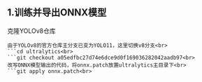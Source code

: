 ## 1.训练并导出ONNX模型  
克隆YOLOv8仓库  <br>
```git clone https://github.com/ultralytics/ultralytics.git<br>
由于YOLOv8的官方仓库主分支已变为YOLO11，这里切换v8分支<br>
```cd ultralytics<br>
```git checkout a05edfbc27d74e6dce9d0f169036282042aadb97<br>
改写ONNX模型输出的代码，将onnx.patch放置ultralytics主目录下<br>
```git apply onnx.patch<br>
